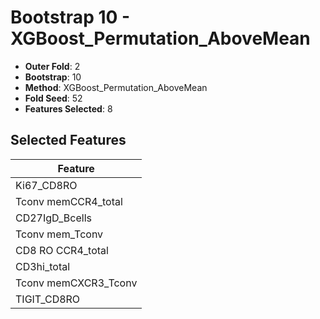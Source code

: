# Bootstrap 10 - XGBoost_Permutation_AboveMean

- **Outer Fold**: 2
- **Bootstrap**: 10
- **Method**: XGBoost_Permutation_AboveMean
- **Fold Seed**: 52
- **Features Selected**: 8

## Selected Features

| Feature |
|---------|
| Ki67_CD8RO |
| Tconv memCCR4_total |
| CD27IgD_Bcells |
| Tconv mem_Tconv |
| CD8 RO CCR4_total |
| CD3hi_total |
| Tconv memCXCR3_Tconv |
| TIGIT_CD8RO |
